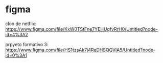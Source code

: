# figma

clon de netflix:
https://www.figma.com/file/KxW0TStFne7YEHUqfvRrH0/Untitled?node-id=4%3A2

prpyeto formativo 3:
https://www.figma.com/file/HS1tzsAk7j4ReDHSQQVlA5/Untitled?node-id=0%3A1
